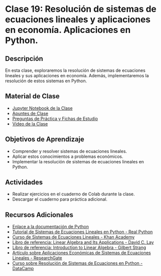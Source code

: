 # Clase 19: Resolución de sistemas de ecuaciones lineales y aplicaciones en economía. Aplicaciones en Python.

## Descripción
En esta clase, exploraremos la resolución de sistemas de ecuaciones lineales y sus aplicaciones en economía. Además, implementaremos la resolución de estos sistemas en Python.

## Material de Clase
- [Jupyter Notebook de la Clase](ENLACE_AL_JUPYTER_NOTEBOOK)
- [Apuntes de Clase](ENLACE_A_LOS_APUNTES)
- [Preguntas de Práctica y Fichas de Estudio](ENLACE_A_PREGUNTAS_Y_FICHAS)
- [Video de la Clase](ENLACE_AL_VIDEO)

## Objetivos de Aprendizaje
- Comprender y resolver sistemas de ecuaciones lineales.
- Aplicar estos conocimientos a problemas económicos.
- Implementar la resolución de sistemas de ecuaciones lineales en Python.

## Actividades
- Realizar ejercicios en el cuaderno de Colab durante la clase.
- Descargar el cuaderno para práctica adicional.

## Recursos Adicionales
- [Enlace a la documentación de Python](https://docs.python.org/)
- [Tutorial de Sistemas de Ecuaciones Lineales en Python - Real Python](https://realpython.com/numpy-linalg/)
- [Curso de Sistemas de Ecuaciones Lineales - Khan Academy](https://www.khanacademy.org/math/algebra/x2f8bb11595b61c86:systems-of-equations)
- [Libro de referencia: Linear Algebra and Its Applications - David C. Lay](https://www.pearson.com/store/p/linear-algebra-and-its-applications/P100000142304)
- [Libro de referencia: Introduction to Linear Algebra - Gilbert Strang](https://math.mit.edu/~gs/linearalgebra/)
- [Artículo sobre Aplicaciones Económicas de Sistemas de Ecuaciones Lineales - ResearchGate](https://www.researchgate.net/publication/229593265_Applications_of_Linear_Systems_in_Economics)
- [Curso sobre Resolución de Sistemas de Ecuaciones en Python - DataCamp](https://www.datacamp.com/courses/linear-algebra-for-data-science-in-python)
